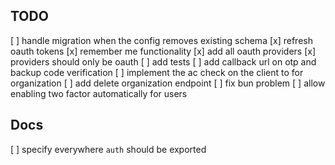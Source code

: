 ## TODO
[ ] handle migration when the config removes existing schema
[x] refresh oauth tokens
[x] remember me functionality
[x] add all oauth providers
[x] providers should only be oauth
[ ] add tests
[ ] add callback url on otp and backup code verification
[ ] implement the ac check on the client to for organization
[ ] add delete organization endpoint
[ ] fix bun problem
[ ] allow enabling two factor automatically for users


## Docs
[ ] specify everywhere `auth` should be exported

